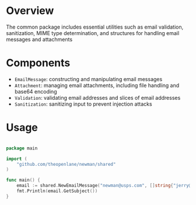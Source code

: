 # Overview

The common package includes essential utilities such as email validation, sanitization, MIME type determination, and structures for handling email
messages and attachments

# Components

  - `EmailMessage`: constructing and manipulating email messages
  - `Attachment`: managing email attachments, including file handling and base64 encoding
  - `Validation`: validating email addresses and slices of email addresses
  - `Sanitization`: sanitizing input to prevent injection attacks

# Usage

```go

package main

import (
    "github.com/theopenlane/newman/shared"
)

func main() {
    email := shared.NewEmailMessage("newman@usps.com", []string{"jerry@seinfeld.com"}, "Jumbaliyaaaaa", "Crease, crumple, cram. You'll do fine")
    fmt.Println(email.GetSubject())
}

```